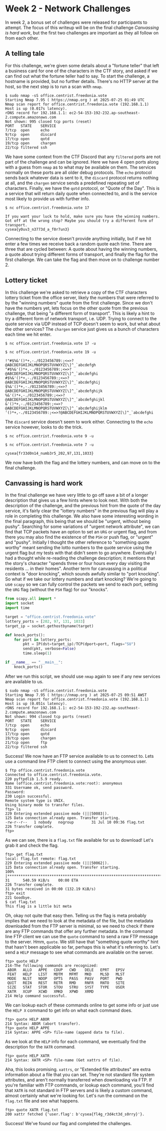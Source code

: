 # Week 2 - Network Challenges
In week 2, a bonus set of challenges were released for participants to attempt. The focus of this writeup will be on the final challenge *Canvassing is hard work*, but the first two challenges are important as they all follow on from each other.
## A telling tale 
For this challenge, we're given some details about a "fortune teller" that left a business card for one of the characters in the CTF story, and asked if we can find out what the fortune teller had to say. To start the challenge, a hostname is provided, but no further details. There's no HTTP server at the host, so the next step is to run a scan with `nmap`.
```shell
$ sudo nmap -sS office.centrist.freedonia.vote
Starting Nmap 7.95 ( https://nmap.org ) at 2025-07-25 01:49 UTC
Nmap scan report for office.centrist.freedonia.vote (192.168.1.1)
Host is up (0.017s latency).
rDNS record for 192.168.1.1: ec2-54-153-192-232.ap-southeast-2.compute.amazonaws.com
Not shown: 995 closed tcp ports (reset)
PORT   STATE    SERVICE
7/tcp  open     echo
9/tcp  open     discard
17/tcp open     qotd
19/tcp open     chargen
22/tcp filtered ssh
```
We have some context from the CTF Discord that any `filtered` ports are not part of the challenge and can be ignored. Here we have 4 open ports along with a guess from `nmap` as to what may be available on them. The services normally on these ports are all older debug protocols. The `echo` protocol sends back whatever data is sent to it, the `discard` protocol returns nothing at all, and the `chargen` service sends a predefined repeating set of characters. Finally, we have the `qotd` protocol, or "Quote of the Day". This is a service that will return daily quote when connected to, and is the service most likely to provide us with further info. 
```shell
$ nc office.centrist.freedonia.vote 17        

If you want your luck to hold, make sure you have the winning numbers.
Got off at the wrong stop? Maybe you should try a different form of transport.
cysea{y0uv3_n3773d_a_f0r7un3}
```
Connecting to the service doesn't provide anything initially, but if we hit enter a few times we receive back a random quote each time. There are three that are cycled between: A quote about having the winning numbers, a quote about trying different forms of transport, and finally the flag for the first challenge. We can take the flag and then move on to challenge number 2.
## Lottery ticket
In this challenge we're asked to retrieve a copy of the CTF characters lottery ticket from the office server, likely the numbers that were referred to by the "winning numbers" quote from the first challenge. Since we don't have the numbers yet, lets focus on the other quote from the previous challenge, that being "a different form of transport". This is likely a hint to try a different form of network transport, i.e. UDP.  Trying to connect to the quote service via UDP instead of TCP doesn't seem to work, but what about the other services? The `chargen` service just gives us a bunch of characters each time we hit enter.
```shell
$ nc office.centrist.freedonia.vote 17 -u

$ nc office.centrist.freedonia.vote 19 -u

!"#$%&'()*+,-./0123456789:;<=>?@ABCDEFGHIJKLMNOPQRSTUVWXYZ[\]^_`abcdefgh
"#$%&'()*+,-./0123456789:;<=>?@ABCDEFGHIJKLMNOPQRSTUVWXYZ[\]^_`abcdefghi
#$%&'()*+,-./0123456789:;<=>?@ABCDEFGHIJKLMNOPQRSTUVWXYZ[\]^_`abcdefghij
$%&'()*+,-./0123456789:;<=>?@ABCDEFGHIJKLMNOPQRSTUVWXYZ[\]^_`abcdefghijk
%&'()*+,-./0123456789:;<=>?@ABCDEFGHIJKLMNOPQRSTUVWXYZ[\]^_`abcdefghijkl
&'()*+,-./0123456789:;<=>?@ABCDEFGHIJKLMNOPQRSTUVWXYZ[\]^_`abcdefghijklm
'()*+,-./0123456789:;<=>?@ABCDEFGHIJKLMNOPQRSTUVWXYZ[\]^_`abcdefghi
```
The `discard` service doesn't seem to work either. Connecting to the `echo` service however, looks to do the trick.
```shell
$ nc office.centrist.freedonia.vote 9 -u 

$ nc office.centrist.freedonia.vote 7 -u

cysea{fr33d0n14_numb3r5_202,97,131,1033}
```
We now have both the flag and the lottery numbers, and can move on to the final challenge.
## Canvassing is hard work
In the final challenge we have very little to go off save a bit of a longer description that gives us a few hints where to look next. With both the description of the challenge, and the previous hint from the quote of the day service, it's fairly clear the "lottery numbers" in the previous flag will play a role in completing this challenge. We also have some interesting wording in the final paragraph, this being that we should be "urgent, without being pushy". Searching for some variations of "urgent network attribute", we can find that TCP packets have an option to set an `URG` or urgent flag, and from there you may also find the existence of the `PSH` or push flag, or "urgent" and "pushy".  Initially I thought the other reference to "something quote worthy" meant sending the lotto numbers to the quote service using the urgent flag but my tests with that didn't seem to go anywhere. Eventually I had a thought while re-reading the challenge description; it mentions that the story's character "spends three or four hours every day visiting the residents ... in their homes". Another term for canvassing in a political context is "door knocking", which sounds awfully similar to "port knocking". So what if we take our lottery numbers and start knocking? We're going to use `scapy` so we can fully control the packets we send to each port, setting the `URG` flag (without the `PSH` flag) for our "knocks".
```python
from scapy.all import *
import socket
import time

target = "office.centrist.freedonia.vote"
lottery_ports = [202, 97, 131, 1033]
target_ip = socket.gethostbyname(target)

def knock_ports():
    for port in lottery_ports:
        pkt = IP(dst=target_ip)/TCP(dport=port, flags="SU")
        send(pkt, verbose=False)
        time.sleep(1)

if __name__ == "__main__":
    knock_ports()
```
After we run this script, we should use `nmap` again to see if any new services are available to us.
```shell
$ sudo nmap -sS office.centrist.freedonia.vote
Starting Nmap 7.95 ( https://nmap.org ) at 2025-07-25 09:51 AWST
Nmap scan report for office.centrist.freedonia.vote (192.168.1.1)
Host is up (0.051s latency).
rDNS record for 192.168.1.1: ec2-54-153-192-232.ap-southeast-2.compute.amazonaws.com
Not shown: 994 closed tcp ports (reset)
PORT   STATE    SERVICE
7/tcp  open     echo
9/tcp  open     discard
17/tcp open     qotd
19/tcp open     chargen
21/tcp open     ftp
22/tcp filtered ssh
```
Success! We now have an FTP service available to us to connect to. Lets use a command line FTP client to connect using the anonymous user.
```shell
$ ftp office.centrist.freedonia.vote
Connected to office.centrist.freedonia.vote.
220 pyftpdlib 1.5.9 ready.
Name (office.centrist.freedonia.vote:root): anonymous
331 Username ok, send password.
Password: 
230 Login successful.
Remote system type is UNIX.
Using binary mode to transfer files.
ftp> ls
229 Entering extended passive mode (|||50083|).
125 Data connection already open. Transfer starting.
-rw-r--r--   1 nobody   nogroup        31 Jul 10 09:36 flag.txt
226 Transfer complete.
ftp> 
```
As we can see, there is a `flag.txt` file available for us to download! Let's grab it and check the flag.
```shell
ftp> get flag.txt
local: flag.txt remote: flag.txt
229 Entering extended passive mode (|||50062|).
125 Data connection already open. Transfer starting.
100% |*********************************************************************************************************************************************************|    31      540.59 KiB/s    00:00 ETA
226 Transfer complete.
31 bytes received in 00:00 (132.19 KiB/s)
ftp> exit
221 Goodbye.
$ cat flag.txt 
This flag is a little bit meta
```
Oh, okay not quite that easy then. Telling us the flag is meta probably implies that we need to look at the metadata of the file, but the metadata downloaded from the FTP server is minimal, so we need to check if there are any FTP commands that offer any further metadata. In the command line FTP client we can use the `quote` command to send a raw FTP message to the server. Hmm, `quote`. We still have that "something quote worthy" hint that hasn't been applicable so far, perhaps this is what it's referring to. Let's send a `HELP` message to see what commands are available on the server.
```shell
ftp> quote HELP
214-The following commands are recognized:
 ABOR   ALLO   APPE   CDUP   CWD    DELE   EPRT   EPSV  
 FEAT   HELP   LIST   MDTM   MFMT   MKD    MLSD   MLST  
 MODE   NLST   NOOP   OPTS   PASS   PASV   PORT   PWD   
 QUIT   REIN   REST   RETR   RMD    RNFR   RNTO   SITE  
 SIZE   STAT   STOR   STOU   STRU   SYST   TYPE   USER  
 XATR   XCUP   XCWD   XMKD   XPWD   XRMD  
214 Help command successful.
```
We can lookup each of these commands online to get some info or just use the `HELP X` command to get info on what each command does.
```shell
ftp> quote HELP ABOR
214 Syntax: ABOR (abort transfer).
ftp> quote HELP APPE
214 Syntax: APPE <SP> file-name (append data to file).
```
As we look at the `HELP` info for each command, we eventually find the description for the `XATR` command.
```
ftp> quote HELP XATR
214 Syntax: XATR <SP> file-name (Get xattrs of file).
```
Aha, this looks promising. `xattrs`, or "Extended file attributes" are extra information about a file that you can set. They're not standard file system attributes, and aren't normally transferred when downloading via FTP. If you're familiar with FTP commands, or lookup each command, you'll find that `XATR` is not standard in FTP servers and is likely a custom command, almost certainly what we're looking for. Let's run the command on the `flag.txt` file and see what happens.
```shell
ftp> quote XATR flag.txt
200 xattr fetched {'user.flag': b'cysea{fl4g_r3d4ct3d_s0rry}'}.
```
Success! We've found our flag and completed the challenges.